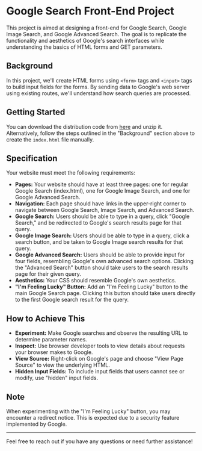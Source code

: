 # Google Search Front-End Project

This project is aimed at designing a front-end for Google Search, Google Image Search, and Google Advanced Search. The goal is to replicate the functionality and aesthetics of Google's search interfaces while understanding the basics of HTML forms and GET parameters.

## Background

In this project, we'll create HTML forms using `<form>` tags and `<input>` tags to build input fields for the forms. By sending data to Google's web server using existing routes, we'll understand how search queries are processed. 

## Getting Started

You can download the distribution code from [here](https://cdn.cs50.net/web/2020/spring/projects/0/search.zip) and unzip it. Alternatively, follow the steps outlined in the "Background" section above to create the `index.html` file manually.

## Specification

Your website must meet the following requirements:

- **Pages:** Your website should have at least three pages: one for regular Google Search (index.html), one for Google Image Search, and one for Google Advanced Search.
- **Navigation:** Each page should have links in the upper-right corner to navigate between Google Search, Image Search, and Advanced Search.
- **Google Search:** Users should be able to type in a query, click "Google Search," and be redirected to Google's search results page for that query.
- **Google Image Search:** Users should be able to type in a query, click a search button, and be taken to Google Image search results for that query.
- **Google Advanced Search:** Users should be able to provide input for four fields, resembling Google's own advanced search options. Clicking the "Advanced Search" button should take users to the search results page for their given query.
- **Aesthetics:** Your CSS should resemble Google's own aesthetics.
- **"I'm Feeling Lucky" Button:** Add an "I'm Feeling Lucky" button to the main Google Search page. Clicking this button should take users directly to the first Google search result for the query.

## How to Achieve This

- **Experiment:** Make Google searches and observe the resulting URL to determine parameter names.
- **Inspect:** Use browser developer tools to view details about requests your browser makes to Google.
- **View Source:** Right-click on Google's page and choose "View Page Source" to view the underlying HTML.
- **Hidden Input Fields:** To include input fields that users cannot see or modify, use "hidden" input fields.

## Note

When experimenting with the "I'm Feeling Lucky" button, you may encounter a redirect notice. This is expected due to a security feature implemented by Google.

---

Feel free to reach out if you have any questions or need further assistance!
